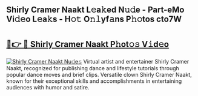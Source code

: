 ## Shirly Cramer Naakt L𝚎a𝚔ed N𝚞𝚍e - Part-eMo Vi𝚍𝚎o L𝚎a𝚔s - H𝚘𝚝 O𝚗𝚕yf𝚊ns P𝚑𝚘tos cto7W

# <h2><a href="http://kfdnzxi.oniu.top/?m=Shirly+Cramer+Naakt">🔗👉 🔴 Shirly Cramer Naakt P𝚑ot𝚘𝚜 V𝚒d𝚎o</a></h2>

[![Shirly Cramer Naakt Nu𝚍e𝚜](https://i.imgur.com/0qMVB7G.gif)](http://kfdnzxi.oniu.top/?m=Shirly+Cramer+Naakt)
Virtual artist and entertainer Shirly Cramer Naakt, recognized for publishing dance and lifestyle tutorials through popular dance moves and brief clips. Versatile clown Shirly Cramer Naakt, known for their exceptional skills and accomplishments in entertaining audiences with humor and satire.  
